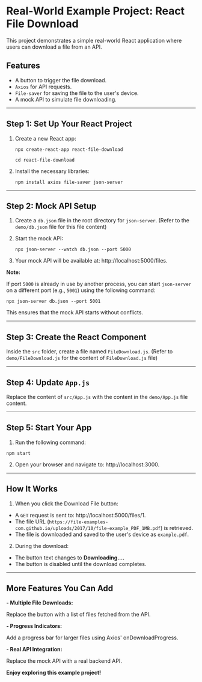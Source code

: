 # Real-World Example Project: React File Download

This project demonstrates a simple real-world React application where users can download a file from an API.

## Features
- A button to trigger the file download.
- `Axios` for API requests.
- `File-saver` for saving the file to the user's device.
- A mock API to simulate file downloading.

---

## Step 1: Set Up Your React Project

1. Create a new React app:
  
   `npx create-react-app react-file-download`
   
   `cd react-file-download`

3. Install the necessary libraries:
   
    `npm install axios file-saver json-server`

---

## Step 2: Mock API Setup

1. Create a `db.json` file in the root directory for `json-server`. (Refer to the `demo/db.json` file for this file content)

2. Start the mock API:

   `npx json-server --watch db.json --port 5000`

3. Your mock API will be available at: http://localhost:5000/files.

**Note:**

If port `5000` is already in use by another process, you can start `json-server` on a different port (e.g., `5001`) using the following command:

`npx json-server db.json --port 5001`

This ensures that the mock API starts without conflicts.

---

## Step 3: Create the React Component

Inside the `src` folder, create a file named `FileDownload.js`. (Refer to `demo/FileDownload.js` for the content of `FileDownload.js` file)

---

## Step 4: Update `App.js`

Replace the content of `src/App.js` with the content in the `demo/App.js` file content.

---

## Step 5: Start Your App

1. Run the following command:

  `npm start`

2. Open your browser and navigate to: http://localhost:3000.

---

## How It Works

1. When you click the Download File button:

  - A `GET` request is sent to: http://localhost:5000/files/1.
  - The file URL (`https://file-examples-com.github.io/uploads/2017/10/file-example_PDF_1MB.pdf`) is retrieved.
  - The file is downloaded and saved to the user's device as `example.pdf`.

2. During the download:

  - The button text changes to **Downloading....**
  - The button is disabled until the download completes.

---

## More Features You Can Add

**- Multiple File Downloads:**

Replace the button with a list of files fetched from the API.

**- Progress Indicators:**

Add a progress bar for larger files using Axios' onDownloadProgress.

**- Real API Integration:**

Replace the mock API with a real backend API.

**Enjoy exploring this example project!**


